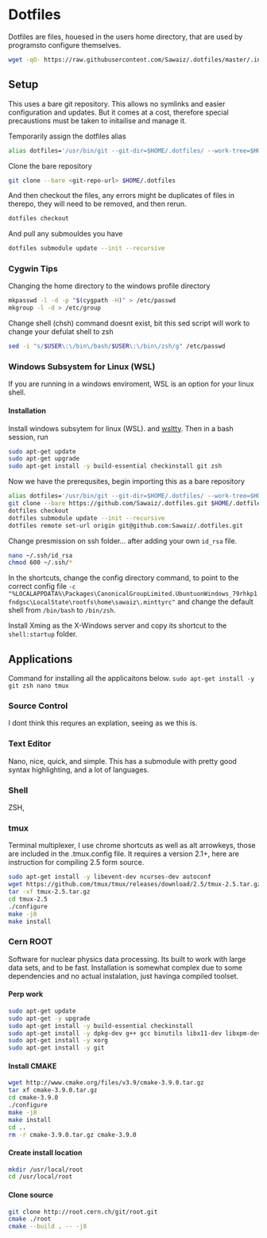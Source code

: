 # Dotfiles
Dotfiles are files, houesed in the users home directory, that are used by programsto configure themselves.

```bash
wget -qO- https://raw.githubusercontent.com/Sawaiz/.dotfiles/master/.install.sh | sudo bash
```

## Setup
This uses a bare git repository. This allows no symlinks and easier configuration and updates. But it comes at a cost, therefore special precaustions must be taken to initailise and 
manage it.

Temporarily assign the dotfiles alias
```bash
alias dotfiles='/usr/bin/git --git-dir=$HOME/.dotfiles/ --work-tree=$HOME'
```
Clone the bare repository
```bash
git clone --bare <git-repo-url> $HOME/.dotfiles
```
And then checkout the files, any errors might be duplicates of files in therepo, they will need to be removed, and then rerun.
```bash
dotfiles checkout
```
And pull any submouldes you have
```bash
dotfiles submodule update --init --recursive
```

### Cygwin Tips
Changing the home directory to the windows profile directory
```bash
mkpasswd -l -d -p "$(cygpath -H)" > /etc/passwd
mkgroup -l -d > /etc/group
```
Change shell (chsh) command doesnt exist, bit this sed script will work to change your defulat shell to zsh
```bash
sed -i "s/$USER\:\/bin\/bash/$USER\:\/bin\/zsh/g" /etc/passwd
```
### Windows Subsystem for Linux (WSL)
If you are running in a windows enviroment, WSL is an option for your linux shell.

#### Installation
Install windows subsytem for linux (WSL). and [wsltty](https://github.com/mintty/wsltty). Then in a bash session, run
```bash
sudo apt-get update
sudo apt-get upgrade
sudo apt-get install -y build-essential checkinstall git zsh
```
Now we have the prerequsites, begin importing this as a bare repository
```bash
alias dotfiles='/usr/bin/git --git-dir=$HOME/.dotfiles/ --work-tree=$HOME'
git clone --bare https://github.com/Sawaiz/.dotfiles.git $HOME/.dotfiles
dotfiles checkout
dotfiles submodule update --init --recursive
dotfiles remote set-url origin git@github.com:Sawaiz/.dotfiles.git
```
Change presmission on ssh folder... after adding your own `id_rsa` file.
```bash
nano ~/.ssh/id_rsa
chmod 600 ~/.ssh/*
```
In the shortcuts, change the config directory command, to point to the correct config file `-c "%LOCALAPPDATA%\Packages\CanonicalGroupLimited.UbuntuonWindows_79rhkp1fndgsc\LocalState\rootfs\home\sawaiz\.minttyrc"` and change the default shell from `/bin/bash` to `/bin/zsh`.

Install Xming as the X-Windows server and copy its shortcut to the `shell:startup` folder.

## Applications
Command for installing all the applicaitons below.
`sudo apt-get install -y git zsh nano tmux`

### Source Control
I dont think this requres an explation, seeing as we this is.

### Text Editor
Nano, nice, quick, and simple. This has a submodule with pretty good syntax highlighting, and a lot of languages.

### Shell
ZSH, 

### tmux
Terminal multiplexer, I use chrome shortcuts as well as alt arrowkeys, those are included in the .tmux.config file. It requires a version 2.1+, here are instruction for compiling 2.5 form source.
```bash
sudo apt-get install -y libevent-dev ncurses-dev autoconf
wget https://github.com/tmux/tmux/releases/download/2.5/tmux-2.5.tar.gz
tar -xf tmux-2.5.tar.gz
cd tmux-2.5
./configure
make -j8
make install
```

### Cern ROOT
Software for nuclear physics data processing. Its built to work with large data sets, and to be fast. Installation is somewhat complex due to some dependencies and no actual instalation, just havinga compiled toolset.
#### Perp work
```bash
sudo apt-get update
sudo apt-get -y upgrade
sudo apt-get install -y build-essential checkinstall
sudo apt-get install -y dpkg-dev g++ gcc binutils libx11-dev libxpm-dev libxft-dev libxext-dev
sudo apt-get install -y xorg
sudo apt-get install -y git
```
#### Install CMAKE
```bash
wget http://www.cmake.org/files/v3.9/cmake-3.9.0.tar.gz
tar xf cmake-3.9.0.tar.gz
cd cmake-3.9.0
./configure
make -j8
make install
cd ..
rm -r cmake-3.9.0.tar.gz cmake-3.9.0
```
#### Create install location
```bash
mkdir /usr/local/root
cd /usr/local/root
```
#### Clone source
```bash
git clone http://root.cern.ch/git/root.git
cmake ./root
cmake --build . -- -j8
```
